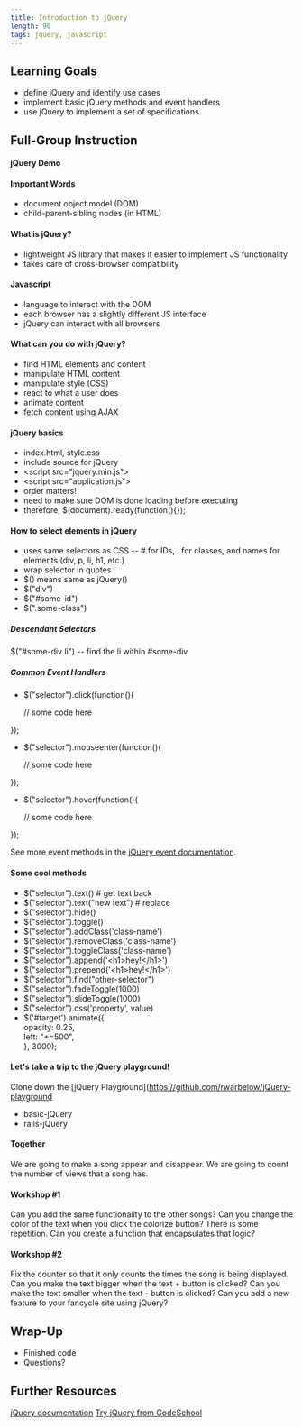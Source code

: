 ```yaml
---
title: Introduction to jQuery
length: 90
tags: jquery, javascript
---
```


## Learning Goals

* define jQuery and identify use cases
* implement basic jQuery methods and event handlers
* use jQuery to implement a set of specifications

## Full-Group Instruction

#### jQuery Demo

#### Important Words

* document object model (DOM)
* child-parent-sibling nodes (in HTML)

#### What is jQuery?

* lightweight JS library that makes it easier to implement JS functionality
* takes care of cross-browser compatibility 

#### Javascript

* language to interact with the DOM
* each browser has a slightly different JS interface
* jQuery can interact with all browsers

#### What can you do with jQuery?

* find HTML elements and content
* manipulate HTML content
* manipulate style (CSS)
* react to what a user does
* animate content
* fetch content using AJAX

#### jQuery basics

* index.html, style.css
* include source for jQuery
* \<script src="jquery.min.js"></script>
* \<script src="application.js"></script>
* order matters!
* need to make sure DOM is done loading before executing
* therefore, $(document).ready(function(){});

#### How to select elements in jQuery

* uses same selectors as CSS -- # for IDs, . for classes, and names for elements (div, p, li, h1, etc.)
* wrap selector in quotes
* $() means same as jQuery()
* $("div")
* $("#some-id")
* $(".some-class")

##### Descendant Selectors

$("#some-div li") -- find the li within #some-div

##### Common Event Handlers

* $("selector").click(function(){

	// some code here

});

* $("selector").mouseenter(function(){

	// some code here

});

* $("selector").hover(function(){

	// some code here

});

See more event methods in the [jQuery event documentation](http://api.jquery.com/category/events/).

#### Some cool methods

* $("selector").text() # get text back
* $("selector").text("new text") # replace
* $("selector").hide()
* $("selector").toggle()
* $("selector").addClass('class-name')
* $("selector").removeClass('class-name')
* $("selector").toggleClass('class-name')
* $("selector").append('\<h1>hey!\</h1>')
* $("selector").prepend('\<h1>hey!\</h1>')
* $("selector").find("other-selector")
* $("selector").fadeToggle(1000)
* $("selector").slideToggle(1000)
* $("selector").css('property', value)
* $('#target').animate({  
		    opacity: 0.25,  
		    left: "+=500",  
		  }, 3000);

#### Let's take a trip to the jQuery playground!

Clone down the [jQuery Playground](https://github.com/rwarbelow/jQuery-playground

* basic-jQuery
* rails-jQuery

#### Together

We are going to make a song appear and disappear.
We are going to count the number of views that a song has.

#### Workshop #1

Can you add the same functionality to the other songs?
Can you change the color of the text when you click the colorize button?
There is some repetition. Can you create a function that encapsulates that logic?

#### Workshop #2

Fix the counter so that it only counts the times the song is being displayed.
Can you make the text bigger when the text + button is clicked?
Can you make the text smaller when the text - button is clicked?
Can you add a new feature to your fancycle site using jQuery?

## Wrap-Up

* Finished code
* Questions?

## Further Resources

[jQuery documentation](http://api.jquery.com/)
[Try jQuery from CodeSchool](https://try.jquery.com)
